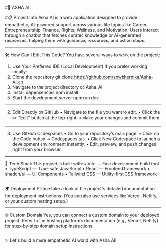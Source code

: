 #🌟 ASHA AI

#📋 Project Info
Asha AI is a web application designed to provide empathetic, AI-powered support across various life topics like Career, Entrepreneurship, Finance, Rights, Wellness, and Motivation. Users interact through a chatbot that fetches curated knowledge or AI-generated responses, helping them with guidance, resources, and action steps.
________________________________________
🛠️ How Can I Edit This Code?
You have several ways to work on the project:
1. Use Your Preferred IDE (Local Development)
If you prefer working locally:
1.	Clone the repository
git clone https://github.com/sowbhernika/Asha-AI.git
2.	Navigate to the project directory
cd Asha_AI
3.	Install dependencies
npm install
4.	Start the development server
npm run dev
________________________________________
2. Edit Directly on GitHub
•	Navigate to the file you want to edit.
•	Click the ✏️ "Edit" button at the top-right.
•	Make your changes and commit them.
________________________________________
3. Use GitHub Codespaces
•	Go to your repository’s main page.
•	Click on the Code button ➔ Codespaces tab.
•	Click New Codespace to launch a development environment instantly.
•	Edit, preview, and push changes right from your browser.
________________________________________
🚀 Tech Stack
This project is built with:
•	Vite — Fast development build tool
•	TypeScript — Type-safe JavaScript
•	React — Frontend framework
•	shadcn/ui — UI Components
•	Tailwind CSS — Utility-first CSS framework
________________________________________
🌍 Deployment
Please take a look at the project's detailed documentation for deployment instructions. (You can also use services like Vercel, Netlify, or your custom hosting setup.)
________________________________________
🌐 Custom Domain
Yes, you can connect a custom domain to your deployed project.
Refer to the hosting platform’s documentation (e.g., Vercel, Netlify) for step-by-step domain setup instructions.
________________________________________
✨ Let's build a more empathetic AI world with Asha AI!
